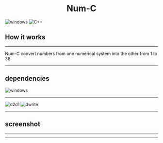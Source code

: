 <h1 align="center"> Num-C </h1>

![windows](https://img.shields.io/badge/-Windows-blue?style=for-the-badge&logo=Windows)
![C++](https://img.shields.io/badge/-C++-090909?style=for-the-badge&logo=C%2b%2b&logoColor=6296CC)

## How it works
---
Num-C convert numbers from one numerical system into the other from 1 to 36

---

## dependencies
![windows](https://img.shields.io/badge/-Windows-blue?style=for-the-badge&logo=Windows) 

---
![d2d1](https://img.shields.io/badge/-Direct2D-yellow?style=for-the-badge&logo=Windows)
![dwrite](https://img.shields.io/badge/-DirectWrite-yellow?style=for-the-badge&logo=Windows)

---

## screenshot
---

---